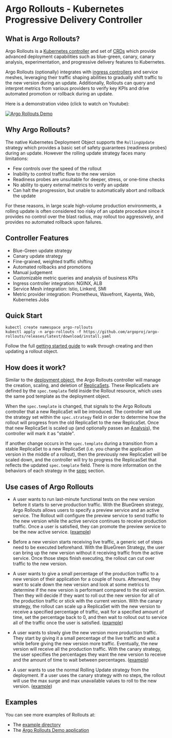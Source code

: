 # Argo Rollouts - Kubernetes Progressive Delivery Controller

## What is Argo Rollouts?
Argo Rollouts is a [Kubernetes controller](https://kubernetes.io/docs/concepts/architecture/controller/) and set of [CRDs](https://kubernetes.io/docs/concepts/extend-kubernetes/api-extension/custom-resources/) which provide advanced deployment capabilities such as blue-green, canary, canary analysis, experimentation, and progressive delivery features to Kubernetes. 

Argo Rollouts (optionally) integrates with [ingress controllers](https://kubernetes.io/docs/concepts/services-networking/ingress/) and service meshes, leveraging their traffic shaping abilities to gradually shift traffic to the new version during an update. Additionally, Rollouts can query and interpret metrics from various providers to verify key KPIs and drive automated promotion or rollback during an update.

Here is a demonstration video (click to watch on Youtube):

[![Argo Rollouts Demo](https://img.youtube.com/vi/hIL0E2gLkf8/0.jpg)](https://youtu.be/hIL0E2gLkf8)

## Why Argo Rollouts?
The native Kubernetes Deployment Object supports the `RollingUpdate` strategy which provides a basic set of safety guarantees (readiness probes) during an update. However the rolling update strategy faces many limitations:

* Few controls over the speed of the rollout
* Inability to control traffic flow to the new version
* Readiness probes are unsuitable for deeper, stress, or one-time checks
* No ability to query external metrics to verify an update
* Can halt the progression, but unable to automatically abort and rollback the update

For these reasons, in large scale high-volume production environments, a rolling update is often considered too risky of an update procedure since it provides no control over the blast radius, may rollout too aggressively, and provides no automated rollback upon failures.

## Controller Features
* Blue-Green update strategy
* Canary update strategy
* Fine-grained, weighted traffic shifting
* Automated rollbacks and promotions
* Manual judgement
* Customizable metric queries and analysis of business KPIs
* Ingress controller integration: NGINX, ALB
* Service Mesh integration: Istio, Linkerd, SMI
* Metric provider integration: Prometheus, Wavefront, Kayenta, Web, Kubernetes Jobs

## Quick Start

```
kubectl create namespace argo-rollouts
kubectl apply -n argo-rollouts -f https://github.com/argoproj/argo-rollouts/releases/latest/download/install.yaml
```

Follow the full [getting started guide](getting-started.md) to walk through creating and then updating a rollout object. 

## How does it work?
Similar to the [deployment object](https://kubernetes.io/docs/concepts/workloads/controllers/deployment/), the Argo Rollouts controller will manage the creation, scaling, and deletion of [ReplicaSets](https://kubernetes.io/docs/concepts/workloads/controllers/replicaset/). These ReplicaSets are defined by the `spec.template` field inside the Rollout resource, which uses the same pod template as the deployment object. 

When the `spec.template` is changed, that signals to the Argo Rollouts controller that a new ReplicaSet will be introduced. The controller will use the strategy set within the `spec.strategy` field in order to determine how the rollout will progress from the old ReplicaSet to the new ReplicaSet. Once that new ReplicaSet is scaled up (and optionally passes an [Analysis](features/analysis/)), the controller will mark it as "stable". 

If another change occurs in the `spec.template` during a transition from a stable ReplicaSet to a new ReplicaSet (i.e. you change the application version in the middle of a rollout), then the previously new ReplicaSet will be scaled down, and the controller will try to progress the ReplicasSet that reflects the updated `spec.template` field. There is more information on the behaviors of each strategy in the [spec](features/specification/) section.

## Use cases of Argo Rollouts

- A user wants to run last-minute functional tests on the new version before it starts to serve production traffic. With the BlueGreen strategy, Argo Rollouts allows users to specify a preview service and an active service. The Rollout will configure the preview service to send traffic to the new version while the active service continues to receive production traffic. Once a user is satisfied, they can promote the preview service to be the new active service. ([example](https://github.com/argoproj/argo-rollouts/blob/master/examples/rollout-bluegreen.yaml))

- Before a new version starts receiving live traffic, a generic set of steps need to be executed beforehand. With the BlueGreen Strategy, the user can bring up the new version without it receiving traffic from the active service. Once those steps finish executing, the rollout can cut over traffic to the new version.

- A user wants to give a small percentage of the production traffic to a new version of their application for a couple of hours. Afterward, they want to scale down the new version and look at some metrics to determine if the new version is performant compared to the old version. Then they will decide if they want to roll out the new version for all of the production traffic or stick with the current version. With the canary strategy, the rollout can scale up a ReplicaSet with the new version to receive a specified percentage of traffic, wait for a specified amount of time, set the percentage back to 0, and then wait to rollout out to service all of the traffic once the user is satisfied. ([example](https://github.com/argoproj/argo-rollouts/blob/master/examples/rollout-analysis-step.yaml))

- A user wants to slowly give the new version more production traffic. They start by giving it a small percentage of the live traffic and wait a while before giving the new version more traffic. Eventually, the new version will receive all the production traffic. With the canary strategy, the user specifies the percentages they want the new version to receive and the amount of time to wait between percentages. ([example](https://github.com/argoproj/argo-rollouts/blob/master/examples/rollout-canary.yaml))

- A user wants to use the normal Rolling Update strategy from the deployment. If a user uses the canary strategy with no steps, the rollout will use the max surge and max unavailable values to roll to the new version. ([example](https://github.com/argoproj/argo-rollouts/blob/master/examples/rollout-rolling-update.yaml))

## Examples 

You can see more examples of Rollouts at:

 * The [example directory](https://github.com/argoproj/argo-rollouts/tree/master/examples)
 * The [Argo Rollouts Demo application](https://github.com/argoproj/rollouts-demo)
